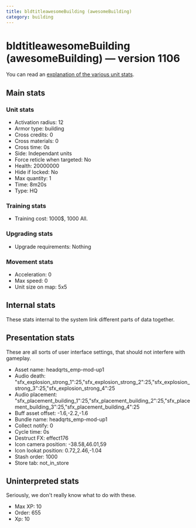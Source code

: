 ```yaml
---
title: bldtitleawesomeBuilding (awesomeBuilding)
category: building
---
```


# bldtitleawesomeBuilding (awesomeBuilding) — version 1106

You can read an [explanation  of the various unit stats](unitexplained.md).

## Main stats

### Unit stats

  * Activation radius: 12
  * Armor type: building
  * Cross credits: 0
  * Cross materials: 0
  * Cross time: 0s
  * Side: Independant units
  * Force reticle when targeted: No
  * Health: 20000000
  * Hide if locked: No
  * Max quantity: 1
  * Time: 8m20s
  * Type: HQ

### Training stats

  * Training cost: 1000$, 1000 All.

### Upgrading stats

  * Upgrade requirements: Nothing

### Movement stats

  * Acceleration: 0
  * Max speed: 0
  * Unit size on map: 5x5

## Internal stats

These stats internal to the system link different parts of data together.


## Presentation stats

These are all sorts of user interface settings, that should not interfere with gameplay.

  * Asset name: headqrts_emp-mod-up1
  * Audio death: "sfx_explosion_strong_1":25,"sfx_explosion_strong_2":25,"sfx_explosion_strong_3":25,"sfx_explosion_strong_4":25
  * Audio placement: "sfx_placement_building_1":25,"sfx_placement_building_2":25,"sfx_placement_building_3":25,"sfx_placement_building_4":25
  * Buff asset offset: -1.6,-2.2,-1.6
  * Bundle name: headqrts_emp-mod-up1
  * Collect notify: 0
  * Cycle time: 0s
  * Destruct FX: effect176
  * Icon camera position: -38.58,46.01,59
  * Icon lookat position: 0.72,2.46,-1.04
  * Stash order: 1000
  * Store tab: not_in_store

## Uninterpreted stats

Seriously, we don't really know what to do with these.

  * Max XP: 10
  * Order: 655
  * Xp: 10

